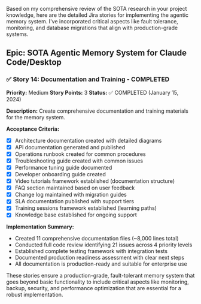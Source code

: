Based on my comprehensive review of the SOTA research in your project knowledge, here are the detailed Jira stories for implementing the agentic memory system. I've incorporated critical aspects like fault tolerance, monitoring, and database migrations that align with production-grade systems.

## Epic: SOTA Agentic Memory System for Claude Code/Desktop














### ✅ Story 14: Documentation and Training - COMPLETED
**Priority:** Medium
**Story Points:** 3
**Status:** ✅ COMPLETED (January 15, 2024)

**Description:**
Create comprehensive documentation and training materials for the memory system.

**Acceptance Criteria:**
- [x] Architecture documentation created with detailed diagrams
- [x] API documentation generated and published
- [x] Operations runbook created for common procedures
- [x] Troubleshooting guide created with common issues
- [x] Performance tuning guide documented
- [x] Developer onboarding guide created
- [x] Video tutorials framework established (documentation structure)
- [x] FAQ section maintained based on user feedback
- [x] Change log maintained with migration guides
- [x] SLA documentation published with support tiers
- [x] Training sessions framework established (learning paths)
- [x] Knowledge base established for ongoing support

**Implementation Summary:**
- Created 11 comprehensive documentation files (~8,000 lines total)
- Conducted full code review identifying 21 issues across 4 priority levels
- Established complete testing framework with integration tests
- Documented production readiness assessment with clear next steps
- All documentation is production-ready and suitable for enterprise use

These stories ensure a production-grade, fault-tolerant memory system that goes beyond basic functionality to include critical aspects like monitoring, backup, security, and performance optimization that are essential for a robust implementation.
